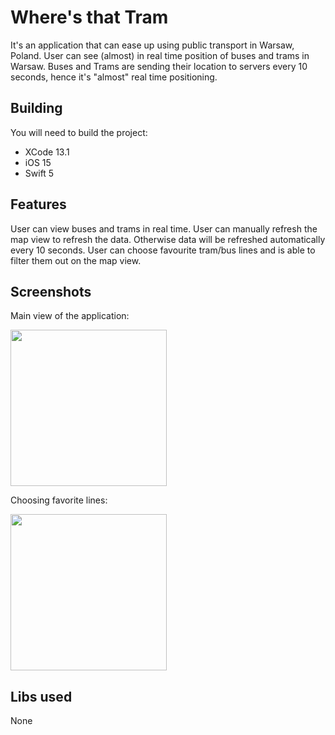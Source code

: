 # Where's that Tram
It's an application that can ease up using public transport in Warsaw, Poland.
User can see (almost) in real time position of buses and trams in Warsaw.
Buses and Trams are sending their location to servers every 10 seconds, hence it's "almost" real time positioning.

## Building
You will need to build the project:
- XCode 13.1
- iOS 15
- Swift 5

## Features
User can view buses and trams in real time.
User can manually refresh the map view to refresh the data. Otherwise data will be refreshed automatically every 10 seconds.
User can choose favourite tram/bus lines and is able to filter them out on the map view.

## Screenshots
Main view of the application:

<img src="https://user-images.githubusercontent.com/18012378/142035818-6c548451-5dc3-4d59-bc8c-d56803262a32.png" width="250">

Choosing favorite lines:

<img src="https://user-images.githubusercontent.com/18012378/142035911-507810d8-c10b-44c2-94bf-dea927a1ea8b.png" width="250">

## Libs used
None
